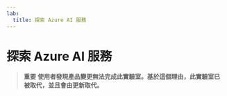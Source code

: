 ```yaml
---
lab:
  title: 探索 Azure AI 服務
---
```


# 探索 Azure AI 服務

> **重要** 
> **使用者發現產品變更無法完成此實驗室。基於這個理由，此實驗室已被取代，並且會由更新取代。**

